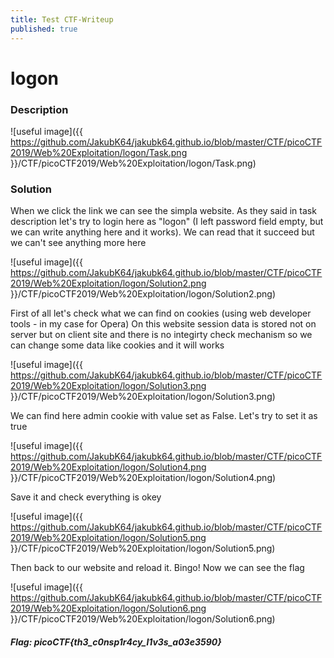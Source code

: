 ```yaml
---
title: Test CTF-Writeup
published: true
---
```


# logon

### Description
![useful image]({{ https://github.com/JakubK64/jakubk64.github.io/blob/master/CTF/picoCTF2019/Web%20Exploitation/logon/Task.png }}/CTF/picoCTF2019/Web%20Exploitation/logon/Task.png)

### Solution
When we click the link we can see the simpla website. As they said in task description let's try to login here as "logon" (I left password field empty, but we can write anything here and it works). We can read that it succeed but we can't see anything more here

![useful image]({{ https://github.com/JakubK64/jakubk64.github.io/blob/master/CTF/picoCTF2019/Web%20Exploitation/logon/Solution2.png }}/CTF/picoCTF2019/Web%20Exploitation/logon/Solution2.png)


First of all let's check what we can find on cookies (using web developer tools - in my case for Opera)
On this website session data is stored not on server but on client site and there is no integirty check mechanism so we can change some data like cookies and it will works

![useful image]({{ https://github.com/JakubK64/jakubk64.github.io/blob/master/CTF/picoCTF2019/Web%20Exploitation/logon/Solution3.png }}/CTF/picoCTF2019/Web%20Exploitation/logon/Solution3.png)

We can find here admin cookie with value set as False. Let's try to set it as true

![useful image]({{ https://github.com/JakubK64/jakubk64.github.io/blob/master/CTF/picoCTF2019/Web%20Exploitation/logon/Solution4.png }}/CTF/picoCTF2019/Web%20Exploitation/logon/Solution4.png)

Save it and check everything is okey

![useful image]({{ https://github.com/JakubK64/jakubk64.github.io/blob/master/CTF/picoCTF2019/Web%20Exploitation/logon/Solution5.png }}/CTF/picoCTF2019/Web%20Exploitation/logon/Solution5.png)

Then back to our website and reload it. Bingo! Now we can see the flag

![useful image]({{ https://github.com/JakubK64/jakubk64.github.io/blob/master/CTF/picoCTF2019/Web%20Exploitation/logon/Solution6.png }}/CTF/picoCTF2019/Web%20Exploitation/logon/Solution6.png)

#### *Flag: picoCTF{th3_c0nsp1r4cy_l1v3s_a03e3590}*
